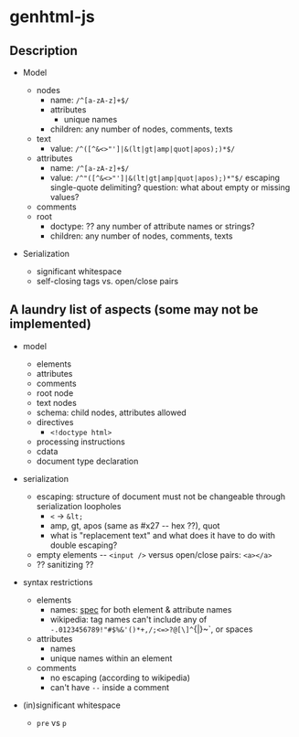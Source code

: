 genhtml-js
=======

## Description ##

 - Model
   - nodes
     - name: `/^[a-zA-z]+$/`
     - attributes
       - unique names
     - children:  any number of nodes, comments, texts
   - text
     - value: `/^([^&<>"']|&(lt|gt|amp|quot|apos);)*$/`
   - attributes
     - name:  `/^[a-zA-z]+$/`
     - value:  `/^"([^&<>"']|&(lt|gt|amp|quot|apos);)*"$/`
       escaping
       single-quote delimiting?
       question:  what about empty or missing values?
   - comments
   - root
     - doctype: ?? any number of attribute names or strings?
     - children: any number of nodes, comments, texts
 
 - Serialization
   - significant whitespace
   - self-closing tags vs. open/close pairs

## A laundry list of aspects (some may not be implemented) ##

 - model
   - elements
   - attributes
   - comments
   - root node
   - text nodes
   - schema:  child nodes, attributes allowed
   - directives
     - `<!doctype html>`
   - processing instructions
   - cdata
   - document type declaration

 - serialization
   - escaping: structure of document must not be changeable through 
     serialization loopholes
     - `<` -> `&lt;`
     - amp, gt, apos (same as #x27 -- hex ??), quot
     - what is "replacement text" and what does it have to do with
       double escaping?
   - empty elements -- `<input />` versus open/close pairs: `<a></a>`
   - ?? sanitizing ??

 - syntax restrictions
   - elements
     - names:  [spec](http://www.xml.com/axml/target.html#NT-Name) for both
       element & attribute names
     - wikipedia: tag names can't include any of 
       `-.0123456789!"#$%&'()*+,/;<=>?@[\]^`{|}~`, or spaces 
   - attributes
     - names
     - unique names within an element
   - comments
     - no escaping (according to wikipedia)
     - can't have `--` inside a comment
   
 - (in)significant whitespace
   - `pre` vs `p`

